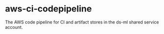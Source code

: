 # aws-ci-codepipeline
The AWS code pipeline for CI and artifact stores in the ds-ml shared service account.
